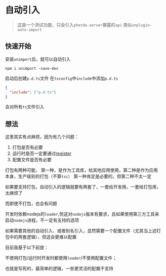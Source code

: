 # 自动引入
>  这是一个测试功能，只会引入`phecda-server`暴露的`api`
> 类似`unplugin-auto-import`
## 快速开始

安装`unimport`后，就可以自动引入
```shell
npm i unimport -save-dev
```
启动后创建`p.d.ts`文件
在`tsconfig`中`include`中添加`p.d.ts`

```json
{
  "include": ["p.d.ts"]
}
```
会对所有`ts`文件引入

## 想法

这里其实有点麻烦，因为有几个问题：
1. 打包是否有必要
2. 运行时是否一定要通过[register](./hmr.md#热更新)
3. 配置文件是否有必要

打包有两种可能，
第一种，是作为工具库，给其他应用使用，第二种是作为应用本身，生产级别的打包（不算`tsc`）
第一种肯定是必要的，但第二种不太一定

如果要支持打包，自动引入的逻辑就要有两套了，一套给开发用，一套给打包用，太麻烦了

而即使不打包，也会有问题

开发时依赖nodejs的`loader`,但这对`nodejs`版本有要求，且如果使用第三方工具来启动`nodejs`进程，不一定有支持的选项


如果需要其他的自动引入、或者别名引入，显然需要一个配置文件（尤其当上述打包中的两套逻辑），但这会更难以配置

目前我基于以下前提：

不使用打包/运行时开发时都使用`loader`/不使用配置文件；

也就是写死的，最简单的逻辑，一些更灵活的配置不支持


